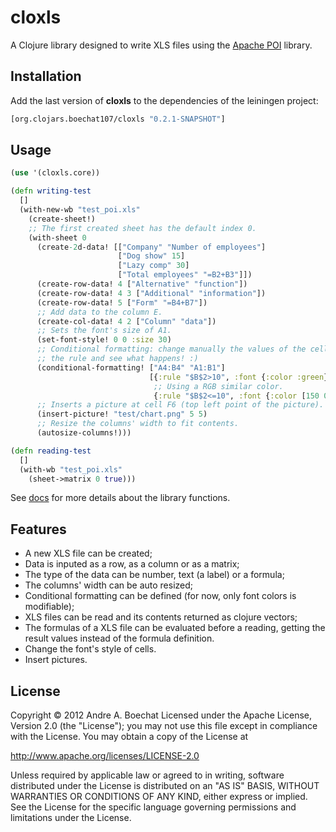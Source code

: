 # cloxls

A Clojure library designed to write XLS files using the 
[Apache POI](http://poi.apache.org/) library.

## Installation

Add the last version of **cloxls** to the dependencies of the leiningen project:

```clj
[org.clojars.boechat107/cloxls "0.2.1-SNAPSHOT"]
```

## Usage

```clj
(use '(cloxls.core))

(defn writing-test
  []
  (with-new-wb "test_poi.xls"
    (create-sheet!)
    ;; The first created sheet has the default index 0.
    (with-sheet 0
      (create-2d-data! [["Company" "Number of employees"]
                        ["Dog show" 15]
                        ["Lazy comp" 30]
                        ["Total employees" "=B2+B3"]])
      (create-row-data! 4 ["Alternative" "function"])
      (create-row-data! 4 3 ["Additional" "information"])
      (create-row-data! 5 ["Form" "=B4+B7"])
      ;; Add data to the column E.
      (create-col-data! 4 2 ["Column" "data"])
      ;; Sets the font's size of A1.
      (set-font-style! 0 0 :size 30)
      ;; Conditional formatting: change manually the values of the cells composing
      ;; the rule and see what happens! :)
      (conditional-formatting! ["A4:B4" "A1:B1"]
                               [{:rule "$B$2>10", :font {:color :green}}
                                ;; Using a RGB similar color.
                                {:rule "$B$2<=10", :font {:color [150 0 50]}}])
      ;; Inserts a picture at cell F6 (top left point of the picture).
      (insert-picture! "test/chart.png" 5 5)
      ;; Resize the columns' width to fit contents.
      (autosize-columns!)))

(defn reading-test
  []
  (with-wb "test_poi.xls"
    (sheet->matrix 0 true)))
```

See [docs](http://boechat107.github.com/cloxls) for more details about the library functions.

## Features

* A new XLS file can be created;
* Data is inputed as a row, as a column or as a matrix;
* The type of the data can be number, text (a label) or a formula;
* The columns' width can be auto resized;
* Conditional formatting can be defined (for now, only font colors is modifiable);
* XLS files can be read and its contents returned as clojure vectors;
* The formulas of a XLS file can be evaluated before a reading, getting the result values 
instead of the formula definition.
* Change the font's style of cells.
* Insert pictures.

## License

Copyright © 2012 Andre A. Boechat
Licensed under the Apache License, Version 2.0 (the "License"); you may not use this
file except in compliance with the License. You may obtain a copy of the License at

http://www.apache.org/licenses/LICENSE-2.0

Unless required by applicable law or agreed to in writing, software
distributed under the License is distributed on an "AS IS" BASIS,
WITHOUT WARRANTIES OR CONDITIONS OF ANY KIND, either express or implied.
See the License for the specific language governing permissions and
limitations under the License.
